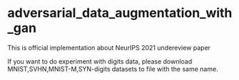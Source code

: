# adversarial_data_augmentation_with_gan
This is official implementation about NeurIPS 2021 undereview paper <Domain Generalization via Adversarially Learned Novel Domains>


If you want to do experiment with digits data, please download MNIST,SVHN,MNIST-M,SYN-digits datasets to file with the same name.


